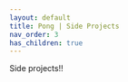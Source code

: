 ```yaml
---
layout: default
title: Pong | Side Projects
nav_order: 3
has_children: true
---
```


Side projects!!
